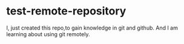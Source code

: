# test-remote-repository
I, just created this repo,to gain knowledge in git and github. And I am learning about using git remotely.
